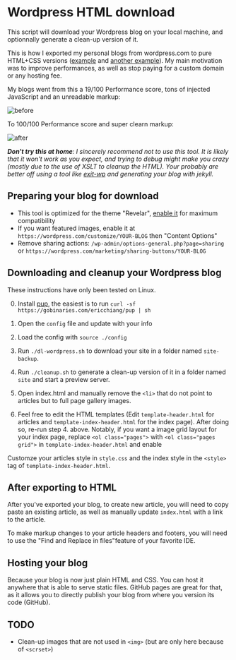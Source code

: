# Wordpress HTML download

This script will download your Wordpress blog on your local machine, and optionnally generate a clean-up version of it.

This is how I exported my personal blogs from wordpress.com to pure HTML+CSS versions ([example](https://github.com/steren/labs) and [another example](https://github.com/steren/blog)). My main motivation was to improve performances, as well as stop paying for a custom domain or any hosting fee.

My blogs went from this a 19/100 Performance score, tons of injected JavaScript and an unreadable markup:

![before](https://user-images.githubusercontent.com/360895/82164727-dc664f00-9866-11ea-9e30-c65ba5ee25a0.png)

To 100/100 Performance score and super clearn markup:

![after](https://user-images.githubusercontent.com/360895/82164741-f142e280-9866-11ea-9448-fc7d96461431.png)

***Don't try this at home**:  I sincerely recommend not to use this tool. It is likely that it won't work as you expect, and trying to debug might make you crazy (mostly due to the use of XSLT to cleanup the HTML). Your probably are better off using a tool like [exit-wp](https://github.com/thomasf/exitwp) and generating your blog with jekyll.* 

## Preparing your blog for download

- This tool is optimized for the theme "Revelar", [enable it](https://wordpress.com/theme/revelar) for maximum compatibility
- If you want featured images, enable it at `https://wordpress.com/customize/YOUR-BLOG`  then "Content Options"
- Remove sharing actions: `/wp-admin/options-general.php?page=sharing` or `https://wordpress.com/marketing/sharing-buttons/YOUR-BLOG`

## Downloading and cleanup your Wordpress blog

These instructions have only been tested on Linux.

0. Install [pup](https://github.com/ericchiang/pup), the easiest is to run `curl -sf https://gobinaries.com/ericchiang/pup | sh` 

1. Open the `config` file and update with your info

2. Load the config with `source ./config`

3. Run `./dl-wordpress.sh` to download your site in a folder named `site-backup`.

4. Run `./cleanup.sh` to generate a clean-up version of it in a folder named `site` and start a preview server.

5. Open index.html and manually remove the `<li>` that do not point to articles but to full page gallery images.

6. Feel free to edit the HTML templates (Edit `template-header.html` for articles and `template-index-header.html` for the index page). After doing so, re-run step 4. above. Notably, if you want a image grid layout for your index page, replace `<ol class="pages">` with `<ol class="pages grid">` in `template-index-header.html` and enable 

Customze your articles style in `style.css` and the index style in the `<style>` tag of `template-index-header.html`.

## After exporting to HTML

After you've exported your blog, to create new article, you will need to copy paste an existing article, as well as manually update `index.html` with a link to the article.

To make markup changes to your article headers and footers, you will need to use the "Find and Replace in files"feature of your favorite IDE.

## Hosting your blog

Because your blog is now just plain HTML and CSS. You can host it anywhere that is able to serve static files. GitHub pages are great for that, as it allows you to directly publish your blog from where you version its code (GitHub).

## TODO

- Clean-up images that are not used in `<img>` (but are only here because of `<scrset>`)
